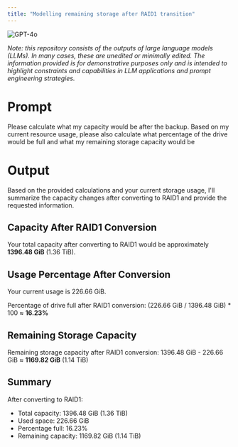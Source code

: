 ```yaml
---
title: "Modelling remaining storage after RAID1 transition"
---
```

![GPT-4o](https://img.shields.io/badge/GPT--4o-3333FF?style=for-the-badge&logo=openai&logoColor=white)



*Note: this repository consists of the outputs of large language models (LLMs). In many cases, these are unedited or minimally edited. The information provided is for demonstrative purposes only and is intended to highlight constraints and capabilities in LLM applications and prompt engineering strategies.*


# Prompt

Please calculate what my capacity would be after the backup. Based on my current resource usage, please also calculate what percentage of the drive would be full and what my remaining storage capacity would be

# Output

Based on the provided calculations and your current storage usage, I'll summarize the capacity changes after converting to RAID1 and provide the requested information.

## Capacity After RAID1 Conversion

Your total capacity after converting to RAID1 would be approximately **1396.48 GiB** (1.36 TiB).

## Usage Percentage After Conversion

Your current usage is 226.66 GiB.

Percentage of drive full after RAID1 conversion:
(226.66 GiB / 1396.48 GiB) * 100 ≈ **16.23%**

## Remaining Storage Capacity

Remaining storage capacity after RAID1 conversion:
1396.48 GiB - 226.66 GiB ≈ **1169.82 GiB** (1.14 TiB)

## Summary

After converting to RAID1:
- Total capacity: 1396.48 GiB (1.36 TiB)
- Used space: 226.66 GiB
- Percentage full: 16.23%
- Remaining capacity: 1169.82 GiB (1.14 TiB)

